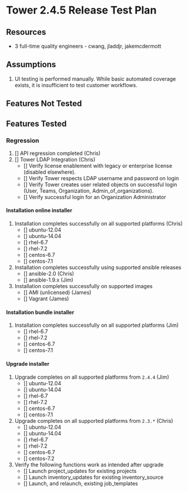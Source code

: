 # Tower 2.4.5 Release Test Plan

## Resources
* 3 full-time quality engineers - cwang, jladdjr, jakemcdermott

## Assumptions
1. UI testing is performed manually.  While basic automated coverage exists, it is insufficient to test customer workflows.

## Features Not Tested

## Features Tested

### Regression
1. [] API regression completed (Chris)
1. [] Tower LDAP Integration (Chris)
    * [] Verify license enablement with legacy or enterprise license (disabled elsewhere).
    * [] Verify Tower respects LDAP username and password on login
    * [] Verify Tower creates user related objects on successful login (User, Teams, Organization, Admin_of_organizations).
    * [] Verify successful login for an Organization Administrator

#### Installation online installer
1. Installation completes successfully on all supported platforms (Chris)
    * [] ubuntu-12.04
    * [] ubuntu-14.04
    * [] rhel-6.7
    * [] rhel-7.2
    * [] centos-6.7
    * [] centos-7.1
1. Installation completes successfully using supported ansible releases
    * [] ansible-2.0 (Chris)
    * [] ansible-1.9.x (Jim)
1. Installation completes successfully on supported images
    * [] AMI (unlicensed) (James)
    * [] Vagrant (James)

#### Installation bundle installer
1. Installation completes successfully on all supported platforms (Jim)
    * [] rhel-6.7
    * [] rhel-7.2
    * [] centos-6.7
    * [] centos-7.1

#### Upgrade installer
1. Upgrade completes on all supported platforms from `2.4.4` (Jim)
    * [] ubuntu-12.04
    * [] ubuntu-14.04
    * [] rhel-6.7
    * [] rhel-7.2
    * [] centos-6.7
    * [] centos-7.1
1. Upgrade completes on all supported platforms from `2.3.*` (Chris)
    * [] ubuntu-12.04
    * [] ubuntu-14.04
    * [] rhel-6.7
    * [] rhel-7.2
    * [] centos-6.7
    * [] centos-7.2
1. Verify the following functions work as intended after upgrade
    * [] Launch project_updates for existing projects
    * [] Launch inventory_updates for existing inventory_source
    * [] Launch, and relaunch, existing job_templates
